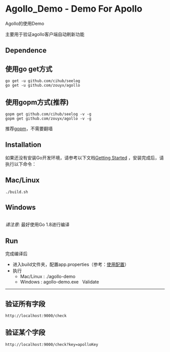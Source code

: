 Agollo_Demo - Demo For Apollo
================

Agollo的使用Demo

主要用于验证agollo客户端自动刷新功能

Dependence
------------

## 使用go get方式

```
go get -u github.com/cihub/seelog
go get -u github.com/zouyx/agollo
```

## 使用gopm方式(推荐)

```
gopm get github.com/cihub/seelog -v -g
gopm get github.com/zouyx/agollo -v -g
```

推荐[gopm](https://github.com/gpmgo/gopm)，不需要翻墙

Installation
------------

如果还没有安装Go开发环境，请参考以下文档[Getting Started](http://golang.org/doc/install.html) ，安装完成后，请执行以下命令：

## Mac/Linux

``` shell
./build.sh
```

## Windows

``` shell
```

*请注意*: 最好使用Go 1.8进行编译

Run
------------
完成编译后

- 进入build文件夹，配置app.properties（参考：[使用配置](https://github.com/zouyx/agollo/wiki/使用指南)）
- 执行
  - Mac/Linux : ./agollo-demo
  - Windows : agollo-demo.exe
  
Validate
------------

## 验证所有字段

```
http://localhost:9000/check
```

## 验证某个字段

```
http://localhost:9000/check?key=apolloKey
```

